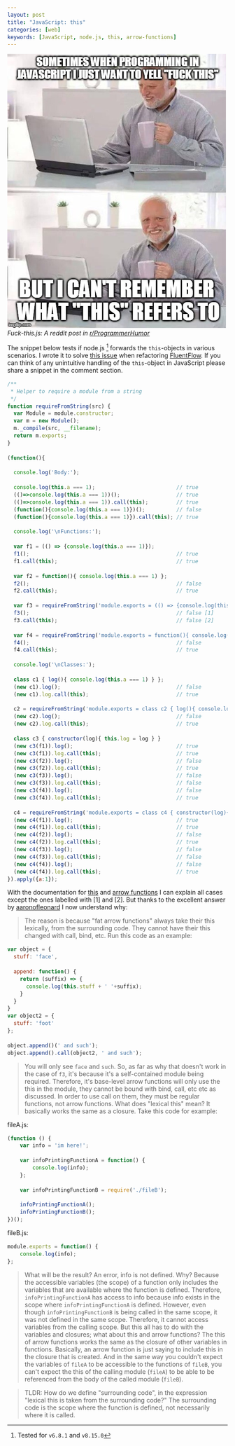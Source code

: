 ```yaml
---
layout: post
title: "JavaScript: this"
categories: [web]
keywords: [JavaScript, node.js, this, arrow-functions]
---
```


![Fuck-this.js](/static/posts/javascript-this/fuck-this.jpg)
*Fuck-this.js: A reddit post in [r/ProgrammerHumor](https://www.reddit.com/r/ProgrammerHumor/comments/b252lc/javascript_pain/)*

The snippet below tests if node.js [^1] forwards the `this`-objects in various scenarios.
I wrote it to solve [this issue](https://stackoverflow.com/questions/40135510/set-this-for-required-arrow-functions) when refactoring [FluentFlow].
If you can think of any unintuitive handling of the `this`-object in JavaScript please share a snippet in the comment section.

```javascript
/**
 * Helper to require a module from a string
 */
function requireFromString(src) {
  var Module = module.constructor;
  var m = new Module();
  m._compile(src, __filename);
  return m.exports;
}

(function(){

  console.log('Body:');

  console.log(this.a === 1);                          // true
  (()=>console.log(this.a === 1))();                  // true
  (()=>console.log(this.a === 1)).call(this);         // true
  (function(){console.log(this.a === 1)})();          // false
  (function(){console.log(this.a === 1)}).call(this); // true

  console.log('\nFunctions:');

  var f1 = (() => {console.log(this.a === 1)});
  f1();                                               // true
  f1.call(this);                                      // true

  var f2 = function(){ console.log(this.a === 1) };
  f2();                                               // false
  f2.call(this);                                      // true

  var f3 = requireFromString('module.exports = (() => {console.log(this.a === 1)});');
  f3();                                               // false [1]
  f3.call(this);                                      // false [2]

  var f4 = requireFromString('module.exports = function(){ console.log(this.a === 1) };');
  f4();                                               // false
  f4.call(this);                                      // true

  console.log('\nClasses:');

  class c1 { log(){ console.log(this.a === 1) } };
  (new c1).log();                                     // false
  (new c1).log.call(this);                            // true

  c2 = requireFromString('module.exports = class c2 { log(){ console.log(this.a === 1) } };');
  (new c2).log();                                     // false
  (new c2).log.call(this);                            // true

  class c3 { constructor(log){ this.log = log } }
  (new c3(f1)).log();                                 // true
  (new c3(f1)).log.call(this);                        // true
  (new c3(f2)).log();                                 // false
  (new c3(f2)).log.call(this);                        // true
  (new c3(f3)).log();                                 // false
  (new c3(f3)).log.call(this);                        // false
  (new c3(f4)).log();                                 // false
  (new c3(f4)).log.call(this);                        // true

  c4 = requireFromString('module.exports = class c4 { constructor(log){ this.log = log } };');
  (new c4(f1)).log();                                 // true
  (new c4(f1)).log.call(this);                        // true
  (new c4(f2)).log();                                 // false
  (new c4(f2)).log.call(this);                        // true
  (new c4(f3)).log();                                 // false
  (new c4(f3)).log.call(this);                        // false
  (new c4(f4)).log();                                 // false
  (new c4(f4)).log.call(this);                        // true
}).apply({a:1});
```

With the documentation for [this](https://developer.mozilla.org/de/docs/Web/JavaScript/Reference/Operators/this) and [arrow functions](https://developer.mozilla.org/de/docs/Web/JavaScript/Reference/Functions/Pfeilfunktionen#No_binding_of_this) I can explain all cases except the ones labelled with [1] and [2]. But thanks to the excellent answer by [aaronofleonard](https://stackoverflow.com/users/496606/aaronofleonard) I now understand why:

> The reason is because "fat arrow functions" always take their this lexically, from the surrounding code. They cannot have their this changed with call, bind, etc. Run this code as an example:

```javascript
var object = {
  stuff: 'face',

  append: function() {
    return (suffix) => {
      console.log(this.stuff + ' '+suffix);
    }
  }
}
var object2 = {
  stuff: 'foot'
};

object.append()(' and such');
object.append().call(object2, ' and such');
```

> You will only see `face` and `such`.
> So, as far as why that doesn't work in the case of `f3`, it's because it's a self-contained module being required. Therefore, it's base-level arrow functions will only use the this in the module, they cannot be bound with bind, call, etc etc as discussed. In order to use call on them, they must be regular functions, not arrow functions.
> What does "lexical this" mean? It basically works the same as a closure. Take this code for example:

fileA.js:
```javascript
(function () {
    var info = 'im here!';

    var infoPrintingFunctionA = function() {
        console.log(info);
    };

    var infoPrintingFunctionB = require('./fileB');

    infoPrintingFunctionA();
    infoPrintingFunctionB();
})();
```

fileB.js:
```javascript
module.exports = function() {
    console.log(info);
};
```

> What will be the result? An error, info is not defined. Why? Because the accessible variables (the scope) of a function only includes the variables that are available where the function is defined. Therefore, `infoPrintingFunctionA` has access to info because info exists in the scope where `infoPrintingFunctionA` is defined.
> However, even though `infoPrintingFunctionB` is being called in the same scope, it was not defined in the same scope. Therefore, it cannot access variables from the calling scope.
> But this all has to do with the variables and closures; what about this and arrow functions?
> The this of arrow functions works the same as the closure of other variables in functions. Basically, an arrow function is just saying to include this in the closure that is created. And in the same way you couldn't expect the variables of `fileA` to be accessible to the functions of `fileB`, you can't expect the this of the calling module (`fileA`) to be able to be referenced from the body of the called module (`fileB`).

> TLDR: How do we define "surrounding code", in the expression "lexical this is taken from the surrounding code?" The surrounding code is the scope where the function is defined, not necessarily where it is called.


[^1]: Tested for `v6.8.1` and `v8.15.0`

[FluentFlow]:https://github.com/Enteee/FluentFlow
